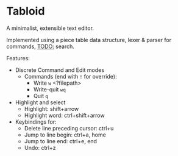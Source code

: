 # Tabloid

A minimalist, extensible text editor.

Implemented using a piece table data structure, lexer & parser for commands, <TODO:> search.

Features:

- Discrete Command and Edit modes
  - Commands (end with `!` for override):
    - Write `w` <?filepath>
    - Write-quit `wq`
    - Quit `q`
- Highlight and select
  - Highlight: shift+arrow
  - Highlight word: ctrl+shift+arrow
- Keybindings for:
  - Delete line preceding cursor: ctrl+u
  - Jump to line begin: ctrl+a, home
  - Jump to line end: ctrl+e, end
  - Undo: ctrl+z

